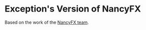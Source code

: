 # Exception\'s Version of NancyFX

Based on the work of the [NancyFX team](https://github.com/NancyFx/Nancy).
